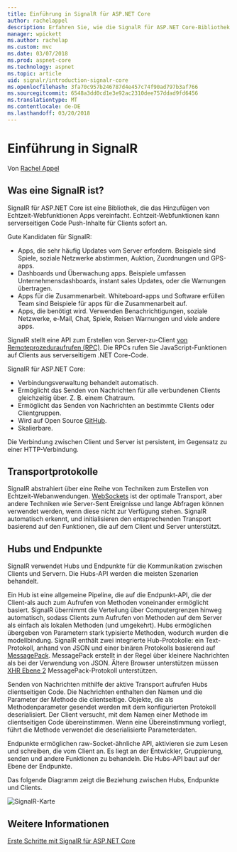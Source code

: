 ```yaml
---
title: Einführung in SignalR für ASP.NET Core
author: rachelappel
description: Erfahren Sie, wie die SignalR für ASP.NET Core-Bibliothek vereinfacht die Echtzeit-Webfunktionen um apps hinzuzufügen.
manager: wpickett
ms.author: rachelap
ms.custom: mvc
ms.date: 03/07/2018
ms.prod: aspnet-core
ms.technology: aspnet
ms.topic: article
uid: signalr/introduction-signalr-core
ms.openlocfilehash: 3fa70c957b246787d4e457c74f90ad797b3af766
ms.sourcegitcommit: 6548a3dd0cd1e3e92ac2310dee757ddad9fd6456
ms.translationtype: MT
ms.contentlocale: de-DE
ms.lasthandoff: 03/20/2018
---
```

# <a name="introduction-to-signalr"></a>Einführung in SignalR

Von [Rachel Appel](https://twitter.com/rachelappel)

## <a name="what-is-signalr"></a>Was eine SignalR ist?

SignalR für ASP.NET Core ist eine Bibliothek, die das Hinzufügen von Echtzeit-Webfunktionen Apps vereinfacht. Echtzeit-Webfunktionen kann serverseitigen Code Push-Inhalte für Clients sofort an.

Gute Kandidaten für SignalR:

* Apps, die sehr häufig Updates vom Server erfordern. Beispiele sind Spiele, soziale Netzwerke abstimmen, Auktion, Zuordnungen und GPS-apps.
* Dashboards und Überwachung apps. Beispiele umfassen Unternehmensdashboards, instant sales Updates, oder die Warnungen übertragen.
* Apps für die Zusammenarbeit. Whiteboard-apps und Software erfüllen Team sind Beispiele für apps für die Zusammenarbeit auf.
* Apps, die benötigt wird. Verwenden Benachrichtigungen, soziale Netzwerke, e-Mail, Chat, Spiele, Reisen Warnungen und viele andere apps.

SignalR stellt eine API zum Erstellen von Server-zu-Client [von Remoteprozeduraufrufen (RPC)](https://wikipedia.org/wiki/Remote_procedure_call). Die RPCs rufen Sie JavaScript-Funktionen auf Clients aus serverseitigem .NET Core-Code.

SignalR für ASP.NET Core:

* Verbindungsverwaltung behandelt automatisch.
* Ermöglicht das Senden von Nachrichten für alle verbundenen Clients gleichzeitig über. Z. B. einem Chatraum.
* Ermöglicht das Senden von Nachrichten an bestimmte Clients oder Clientgruppen.
* Wird auf Open Source [GitHub](https://github.com/aspnet/signalr).
* Skalierbare.

Die Verbindung zwischen Client und Server ist persistent, im Gegensatz zu einer HTTP-Verbindung.

## <a name="transports"></a>Transportprotokolle

SignalR abstrahiert über eine Reihe von Techniken zum Erstellen von Echtzeit-Webanwendungen. [WebSockets](https://tools.ietf.org/html/rfc7118) ist der optimale Transport, aber andere Techniken wie Server-Sent Ereignisse und lange Abfragen können verwendet werden, wenn diese nicht zur Verfügung stehen. SignalR automatisch erkennt, und initialisieren den entsprechenden Transport basierend auf den Funktionen, die auf dem Client und Server unterstützt.

## <a name="hubs-and-endpoints"></a>Hubs und Endpunkte

SignalR verwendet Hubs und Endpunkte für die Kommunikation zwischen Clients und Servern. Die Hubs-API werden die meisten Szenarien behandelt.

Ein Hub ist eine allgemeine Pipeline, die auf die Endpunkt-API, die der Client-als auch zum Aufrufen von Methoden voneinander ermöglicht basiert. SignalR übernimmt die Verteilung über Computergrenzen hinweg automatisch, sodass Clients zum Aufrufen von Methoden auf dem Server als einfach als lokalen Methoden (und umgekehrt). Hubs ermöglichen übergeben von Parametern stark typisierte Methoden, wodurch wurden die modellbindung. SignalR enthält zwei integrierte Hub-Protokolle: ein Text-Protokoll, anhand von JSON und einer binären Protokolls basierend auf [MessagePack](https://msgpack.org/).  MessagePack erstellt in der Regel über kleinere Nachrichten als bei der Verwendung von JSON. Ältere Browser unterstützen müssen [XHR Ebene 2](https://caniuse.com/#feat=xhr2) MessagePack-Protokoll unterstützen.

Senden von Nachrichten mithilfe der aktive Transport aufrufen Hubs clientseitigen Code. Die Nachrichten enthalten den Namen und die Parameter der Methode die clientseitige. Objekte, die als Methodenparameter gesendet werden mit dem konfigurierten Protokoll deserialisiert. Der Client versucht, mit dem Namen einer Methode im clientseitigen Code übereinstimmen. Wenn eine Übereinstimmung vorliegt, führt die Methode verwendet die deserialisierte Parameterdaten.

Endpunkte ermöglichen raw-Socket-ähnliche API, aktivieren sie zum Lesen und schreiben, die vom Client an. Es liegt an der Entwickler, Gruppierung, senden und andere Funktionen zu behandeln. Die Hubs-API baut auf der Ebene der Endpunkte.

Das folgende Diagramm zeigt die Beziehung zwischen Hubs, Endpunkte und Clients.

![SignalR-Karte](introduction-signalr-core/_static/signalr-core-architecture.png)

## <a name="related-resources"></a>Weitere Informationen

[Erste Schritte mit SignalR für ASP.NET Core](xref:signalr/get-started-signalr-core)
